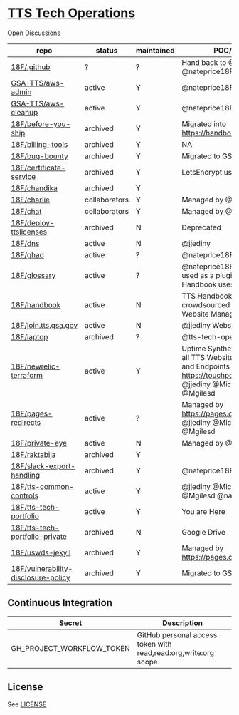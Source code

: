 # [TTS Tech Operations](https://handbook.tts.gsa.gov/tech-operations) 

[Open Discussions](https://github.com/GSA-TTS/tts-tech-operations/discussions)

| repo | status | maintained | POC/Notes | 
| --- | --- | --- | --- |
| [18F/.github](https://github.com/18F/.github) | ? | ? | Hand back to @18f @nateprice18F |
| [GSA-TTS/aws-admin](https://github.com/gsa-tsts/aws-admin) | active | Y | @nateprice18F |
| [GSA-TTS/aws-cleanup](https://github.com/gsa-tts/aws-cleanup) | active | Y | @nateprice18F |
| [18F/before-you-ship](https://github.com/18F/before-you-ship) | archived | Y | Migrated into https://handbook.tts.gsa.gov |
| [18F/billing-tools](https://github.com/18F/billing-tools) | archived | Y | NA |
| [18F/bug-bounty](https://github.com/18F/bug-bounty) | archived | Y | Migrated to GSA Enterprise |
| [18F/certificate-service](https://github.com/18F/certificate-service) | archived | Y | LetsEncrypt used for all TTS |
| [18F/chandika](https://github.com/18F/chandika) | archived | Y |  |
| [18F/charlie](https://github.com/18F/charlie) | collaborators | Y | Managed by @18F |  |
| [18F/chat](https://github.com/18F/chat) | collaborators | Y | Managed by @18F |
| [18F/deploy-ttslicenses](https://github.com/18F/deploy-ttslicenses) | archived | N | Deprecated |
| [18F/dns](https://github.com/18F/dns) | active | N | @jjediny |
| [18F/ghad](https://github.com/18F/ghad) | active | ? | @nateprice18F |
| [18F/glossary](https://github.com/18F/glossary) | active | ? | @nateprice18F No longer used as a plugin the Handbook uses Markdown |
| [18F/handbook](https://github.com/18F/handbook) | active | N | TTS Handbook is crowdsourced @jjediny Website Manager |
| [18F/join.tts.gsa.gov](https://github.com/18F/join.tts.gsa.gov) | active | N | @jjediny Website Manager |
| [18F/laptop](https://github.com/18F/laptop) | archived | ? | @tts-tech-operations |
| [18F/newrelic-terraform](https://github.com/18F/newrelic-terraform) | active | Y | Uptime Synthetics Monitor for all TTS Websites, Services, and Endpoints export from https://touchpoints.digital.gov/ @jjediny @MichaelSides @Mgilesd |
| [18F/pages-redirects](https://github.com/18F/pages-redirects) | active | ? | Managed by https://pages.cloud.gov @jjediny @MichaelSides @Mgilesd |
| [18F/private-eye](https://github.com/18F/private-eye) | active | N | Managed by @18f |
| [18F/raktabija](https://github.com/18F/raktabija) | archived | Y |  |
| [18F/slack-export-handling](https://github.com/18F/slack-export-handling) | archived | Y | @nateprice18F |
| [18F/tts-common-controls](https://github.com/18F/tts-common-controls) | active | Y | @jjediny @MichaelSides @Mgilesd @nateprice18F |
| [18F/tts-tech-portfolio](https://github.com/18F/tts-tech-portfolio) | active | Y | You are Here |
| [18F/tts-tech-portfolio-private](https://github.com/18F/tts-tech-portfolio-private) | archived | N | Google Drive |
| [18F/uswds-jekyll](https://github.com/18F/uswds-jekyll) | archived | Y | Managed by https://pages.cloud.gov |
| [18F/vulnerability-disclosure-policy](https://github.com/18F/vulnerability-disclosure-policy) | archived | Y | Migrated to GSA Enterprise |

## Continuous Integration

Secret                    | Description
------                    | -----------
GH_PROJECT_WORKFLOW_TOKEN | GitHub personal access token with read,read:org,write:org scope.

## License

See [LICENSE](LICENSE.md)
